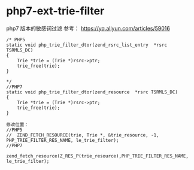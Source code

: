 # php7-ext-trie-filter
php7 版本的敏感词过滤
参考：
https://yq.aliyun.com/articles/59016

```
/* PHP5
static void php_trie_filter_dtor(zend_rsrc_list_entry  *rsrc TSRMLS_DC)
{
	Trie *trie = (Trie *)rsrc->ptr;
	trie_free(trie);
}

*/
//PHP7
static void php_trie_filter_dtor(zend_resource  *rsrc TSRMLS_DC)
{
	Trie *trie = (Trie *)rsrc->ptr;
	trie_free(trie);
}
```


```
修改位置：
//PHP5
//	ZEND_FETCH_RESOURCE(trie, Trie *, &trie_resource, -1, PHP_TRIE_FILTER_RES_NAME, le_trie_filter);
//PHP7
	zend_fetch_resource(Z_RES_P(trie_resource),PHP_TRIE_FILTER_RES_NAME, le_trie_filter);
```
